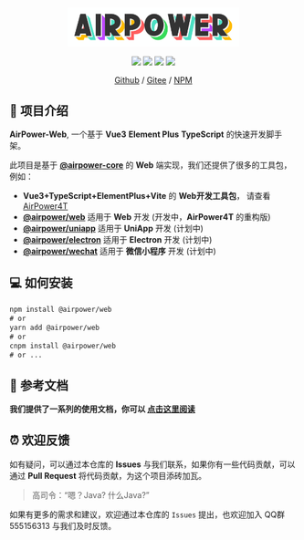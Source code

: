 <p align="center">
  <img width="300" src="./docs/airpower-bg.svg"/>
</p>

<p align="center">
  <img src="https://svg.hamm.cn?key=Lang&value=TypeScript&bg=green"/>
  <img src="https://svg.hamm.cn?key=Build&value=Vite"/>
  <img src="https://svg.hamm.cn?key=Base&value=Vue3"/>
  <img src="https://svg.hamm.cn?key=UI&value=Element Plus"/>
</p>

<p align="center">
<a href="https://github.com/AirPowerTeam/AirPower-Web">Github</a> / 
<a href="https://gitee.com/air-power/AirPower-Web">Gitee</a> / 
<a href="https://www.npmjs.com/package/@airpower/web">NPM</a>
</p>

## 🎉 项目介绍

**AirPower-Web**, 一个基于 **Vue3** **Element Plus** **TypeScript** 的快速开发脚手架。

此项目是基于 **[@airpower-core](https://github.com/AirPowerTeam/AirPower-Core)** 的 **Web** 端实现，我们还提供了很多的工具包，例如：

- **Vue3+TypeScript+ElementPlus+Vite** 的 **Web开发工具包**，
  请查看 [AirPower4T](https://github.com/AirPowerTeam/AirPower4T)
- **[@airpower/web](https://www.npmjs.com/package/@airpower/web)** 适用于 **Web** 开发 (开发中，**AirPower4T** 的重构版)
- **[@airpower/uniapp](https://www.npmjs.com/package/@airpower/uniapp)** 适用于 **UniApp** 开发 (计划中)
- **[@airpower/electron](https://www.npmjs.com/package/@airpower/electron)** 适用于 **Electron** 开发 (计划中)
- **[@airpower/wechat](https://www.npmjs.com/package/@airpower/wechat)** 适用于 **微信小程序** 开发 (计划中)

## 💻 如何安装

```shell
npm install @airpower/web
# or
yarn add @airpower/web
# or
cnpm install @airpower/web
# or ...
```

## 📖 参考文档

**我们提供了一系列的使用文档，你可以 [点击这里阅读](docs/README.md)**

## ⏰ 欢迎反馈

如有疑问，可以通过本仓库的 **Issues** 与我们联系，如果你有一些代码贡献，可以通过 **Pull Request** 将代码贡献，为这个项目添砖加瓦。

> 高司令：“嗯？Java? 什么Java?”

如果有更多的需求和建议，欢迎通过本仓库的 `Issues` 提出，也欢迎加入 QQ群 555156313 与我们及时反馈。
